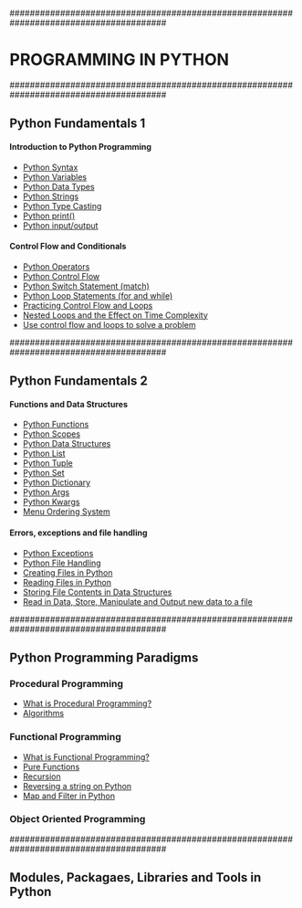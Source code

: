 #######################################################################################

# PROGRAMMING IN PYTHON

#######################################################################################

## Python Fundamentals 1

#### Introduction to Python Programming

- [Python Syntax](https://github.com/marvedventures/programming-in-python/blob/master/1-python-fundamentals/introduction-to-python/python_syntax.py)
- [Python Variables](https://github.com/marvedventures/programming-in-python/blob/master/1-python-fundamentals/introduction-to-python/python_variables.py)
- [Python Data Types](https://github.com/marvedventures/programming-in-python/blob/master/1-python-fundamentals/introduction-to-python/python_data_types.py)
- [Python Strings](https://github.com/marvedventures/programming-in-python/blob/master/1-python-fundamentals/introduction-to-python/python_strings.py)
- [Python Type Casting](https://github.com/marvedventures/programming-in-python/blob/master/1-python-fundamentals/introduction-to-python/python_type_casting.py)
- [Python print()](https://github.com/marvedventures/programming-in-python/blob/master/1-python-fundamentals/introduction-to-python/python_print.py)
- [Python input/output](https://github.com/marvedventures/programming-in-python/blob/master/1-python-fundamentals/introduction-to-python/python_input_output.py)

#### Control Flow and Conditionals

- [Python Operators](https://github.com/marvedventures/programming-in-python/blob/master/1-python-fundamentals/control-flow-and-conditionals/python_operators.py)
- [Python Control Flow](https://github.com/marvedventures/programming-in-python/blob/master/1-python-fundamentals/control-flow-and-conditionals/python_control_flow.py)
- [Python Switch Statement (match)](https://github.com/marvedventures/programming-in-python/blob/master/1-python-fundamentals/control-flow-and-conditionals/python_match.py)
- [Python Loop Statements (for and while)](https://github.com/marvedventures/programming-in-python/blob/master/1-python-fundamentals/control-flow-and-conditionals/python_loops.py)
- [Practicing Control Flow and Loops](https://github.com/marvedventures/programming-in-python/blob/master/1-python-fundamentals/control-flow-and-conditionals/practice_loops_and_control_flow.py)
- [Nested Loops and the Effect on Time Complexity](https://github.com/marvedventures/programming-in-python/blob/master/1-python-fundamentals/control-flow-and-conditionals/python_loop_complexity.py)
- [Use control flow and loops to solve a problem](https://github.com/marvedventures/programming-in-python/blob/master/1-python-fundamentals/control-flow-and-conditionals/ex_control_flow_and_loops.py)

#######################################################################################

## Python Fundamentals 2

#### Functions and Data Structures

- [Python Functions](https://github.com/marvedventures/programming-in-python/blob/master/2-python-fundamentals/functions-and-data-structures/python_functions.py)
- [Python Scopes](https://github.com/marvedventures/programming-in-python/blob/master/2-python-fundamentals/functions-and-data-structures/python_scope.py)
- [Python Data Structures](https://github.com/marvedventures/programming-in-python/blob/master/2-python-fundamentals/functions-and-data-structures/python_ds.py)
- [Python List](https://github.com/marvedventures/programming-in-python/blob/master/2-python-fundamentals/functions-and-data-structures/python_list.py)
- [Python Tuple](https://github.com/marvedventures/programming-in-python/blob/master/2-python-fundamentals/functions-and-data-structures/python_tuple.py)
- [Python Set](https://github.com/marvedventures/programming-in-python/blob/master/2-python-fundamentals/functions-and-data-structures/python_set.py)
- [Python Dictionary](https://github.com/marvedventures/programming-in-python/blob/master/2-python-fundamentals/functions-and-data-structures/python_dictionary.py)
- [Python Args](https://github.com/marvedventures/programming-in-python/blob/master/2-python-fundamentals/functions-and-data-structures/python_args.py)
- [Python Kwargs](https://github.com/marvedventures/programming-in-python/blob/master/2-python-fundamentals/functions-and-data-structures/python_kwargs.py)
- [Menu Ordering System](https://github.com/marvedventures/programming-in-python/blob/master/2-python-fundamentals/functions-and-data-structures/menu_ordering_system.py)

#### Errors, exceptions and file handling

- [Python Exceptions](https://github.com/marvedventures/programming-in-python/blob/master/2-python-fundamentals/errors-exceptions-and-file-handling/python_exceptions.py)
- [Python File Handling](https://github.com/marvedventures/programming-in-python/blob/master/2-python-fundamentals/errors-exceptions-and-file-handling/python_file_handling.py)
- [Creating Files in Python](https://github.com/marvedventures/programming-in-python/blob/master/2-python-fundamentals/errors-exceptions-and-file-handling/python_create_file.py)
- [Reading Files in Python](https://github.com/marvedventures/programming-in-python/blob/master/2-python-fundamentals/errors-exceptions-and-file-handling/python_read_file.py)
- [Storing File Contents in Data Structures](https://github.com/marvedventures/programming-in-python/blob/master/2-python-fundamentals/errors-exceptions-and-file-handling/python_read_file.py)
- [Read in Data, Store, Manipulate and Output new data to a file](https://github.com/marvedventures/programming-in-python/blob/master/2-python-fundamentals/errors-exceptions-and-file-handling/read_store_manipulate_output.py)

#######################################################################################

## Python Programming Paradigms

### Procedural Programming

- [What is Procedural Programming?](https://github.com/marvedventures/programming-in-python/blob/master/3-programming-paradigms/procedural-programming/python_procedural.py)
- [Algorithms](https://github.com/marvedventures/programming-in-python/blob/master/3-programming-paradigms/procedural-programming/python_algorithms.py)

### Functional Programming

- [What is Functional Programming?](https://github.com/marvedventures/programming-in-python/blob/master/3-programming-paradigms/functional-programming/python_functional.py)
- [Pure Functions](https://github.com/marvedventures/programming-in-python/blob/master/3-programming-paradigms/functional-programming/python_pure_functions.py)
- [Recursion](https://github.com/marvedventures/programming-in-python/blob/master/3-programming-paradigms/functional-programming/python_recursion.py)
- [Reversing a string on Python](https://github.com/marvedventures/programming-in-python/blob/master/3-programming-paradigms/functional-programming/python_string_reversal.py)
- [Map and Filter in Python](https://github.com/marvedventures/programming-in-python/blob/master/3-programming-paradigms/functional-programming/python_map_filter.py)

### Object Oriented Programming

#######################################################################################

## Modules, Packagaes, Libraries and Tools in Python
